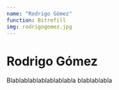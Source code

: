 ```yaml
---
name: "Rodrigo Gómez"
function: Bitrefill
img: rodrigogomez.jpg
---
```


# Rodrigo Gómez
 
Blablablablablablablabla
blablablabla

